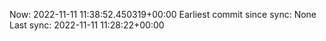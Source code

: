 Now: 2022-11-11 11:38:52.450319+00:00 Earliest commit since sync: None Last sync: 2022-11-11 11:28:22+00:00
